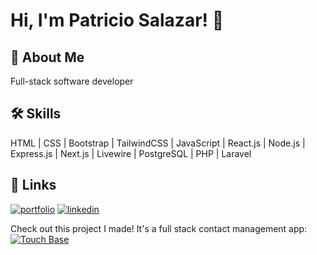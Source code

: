 # Hi, I'm Patricio Salazar! 👋


## 🚀 About Me
Full-stack software developer


## 🛠 Skills

HTML | CSS | Bootstrap | TailwindCSS | JavaScript | React.js | Node.js | Express.js | Next.js | Livewire | PostgreSQL | PHP | Laravel

## 🔗 Links
[![portfolio](https://img.shields.io/badge/my_portfolio_and_personal_website-000?style=for-the-badge&logo=ko-fi&logoColor=white)](https://patriciosalazar.dev/)
[![linkedin](https://img.shields.io/badge/linkedin-0A66C2?style=for-the-badge&logo=linkedin&logoColor=white)](https://www.linkedin.com/in/patriciosalazardev/)

Check out this project I made! It's a full stack contact management app:  
[![Touch Base](https://img.shields.io/badge/--%23ffdab9?logoColor=%20&label=Touch%20Base&labelColor=%236e6bee&link=https%3A%2F%2Fwww.touchbaseapp.co
)](https://www.touchbaseapp.co/)

#

